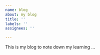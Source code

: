 ```yaml
---
name: blog
about: my blog
title: ''
labels: ''
assignees: ''

---
```


This is my blog to note down my learning ...
